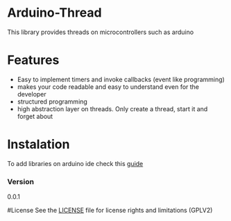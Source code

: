 # Arduino-Thread
This library provides threads on microcontrollers such as arduino

# Features
- Easy to implement timers and invoke callbacks (event like programming)
- makes your code readable and easy to understand even for the developer
- structured programming
- high abstraction layer on threads. Only create a thread, start it and forget about

# Instalation
To add libraries on arduino ide check this [guide](https://www.arduino.cc/en/guide/libraries)



### Version
0.0.1

#License
See the [LICENSE](/LICENSE.txt) file for license rights and limitations (GPLV2)


